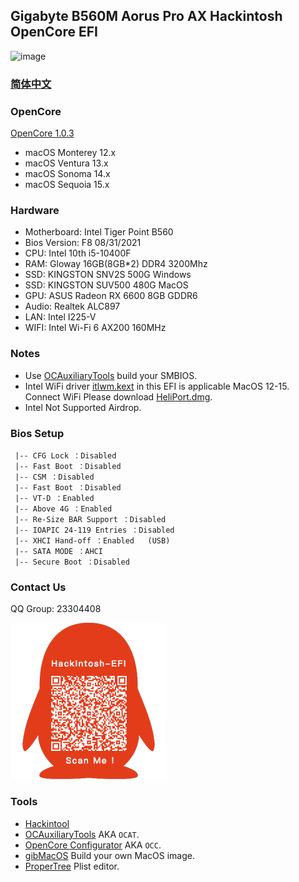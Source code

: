 ## Gigabyte B560M Aorus Pro AX Hackintosh OpenCore EFI

![image](ScreenShot/JINGYUEB760I.png)

### [简体中文](README.zh_CN.md)

### OpenCore

[OpenCore 1.0.3](https://github.com/acidanthera/OpenCorePkg)

- macOS Monterey  12.x
- macOS Ventura    13.x
- macOS Sonoma   14.x
- macOS Sequoia   15.x

### Hardware

- Motherboard: Intel Tiger Point B560
- Bios Version: F8 08/31/2021
- CPU: Intel 10th i5-10400F
- RAM: Gloway 16GB(8GB*2) DDR4 3200Mhz
- SSD: KINGSTON SNV2S   500G  Windows
- SSD: KINGSTON SUV500 480G  MacOS
- GPU: ASUS Radeon RX 6600 8GB GDDR6
- Audio: Realtek ALC897
- LAN: Intel I225-V
- WIFI: Intel Wi-Fi 6 AX200 160MHz

### Notes

 - Use [OCAuxiliaryTools](https://github.com/ic005k/OCAuxiliaryTools) build your SMBIOS.
 - Intel WiFi driver [itlwm.kext](https://github.com/OpenIntelWireless/itlwm/releases) in this EFI is applicable MacOS 12-15. Connect WiFi Please download [HeliPort.dmg](https://github.com/OpenIntelWireless/HeliPort/releases/download/v2.0.0-alpha/HeliPort.dmg).
- Intel Not Supported Airdrop.

### Bios Setup

```
 |-- CFG Lock ：Disabled
 |-- Fast Boot ：Disabled
 |-- CSM ：Disabled
 |-- Fast Boot ：Disabled
 |-- VT-D ：Enabled
 |-- Above 4G ：Enabled
 |-- Re-Size BAR Support ：Disabled
 |-- IOAPIC 24-119 Entries ：Disabled
 |-- XHCI Hand-off ：Enabled   (USB)   
 |-- SATA MODE ：AHCI
 |-- Secure Boot ：Disabled 
```



### Contact Us

QQ Group: 23304408

![image](ScreenShot/QRCode.png)


### Tools

- [Hackintool](https://github.com/headkaze/Hackintool) 
- [OCAuxiliaryTools](https://github.com/ic005k/OCAuxiliaryTools) AKA `OCAT`.
- [OpenCore Configurator](https://mackie100projects.altervista.org/opencore-configurator/) AKA `OCC`.
- [gibMacOS](https://github.com/corpnewt/gibMacOS) Build your own MacOS image.
- [ProperTree](https://github.com/corpnewt/ProperTree) Plist editor.
